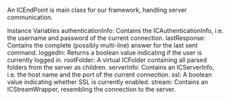 An ICEndPoint is main class for our framework, handling server communication.

Instance Variables
	authenticationInfo:		Contains the ICAuthenticationInfo, i.e. the username and password of the current connection.
	lastResponse:		Contains the complete (possibly multi-line) answer for the last sent command.
	loggedIn:		Returns a boolean value indicating if the user is currently logged in.
	rootFolder:		A virtual ICFolder containing all parsed folders from the server as children.
	serverInfo:		Contains an ICServerInfo, i.e. the host name and the port of the current connection.
	ssl:			A boolean value indicating whether SSL is currently enabled.
	stream:		Contains an ICStreamWrapper, resembling the connection to the server.